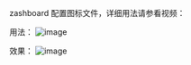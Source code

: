 zashboard 配置图标文件，详细用法请参看视频：

用法：
![image](https://github.com/user-attachments/assets/7f5c2d10-f292-4645-8720-a41905488f0c)

效果：
![image](https://github.com/user-attachments/assets/abe283bf-6ec2-4c09-b557-b5ab741340e9)


